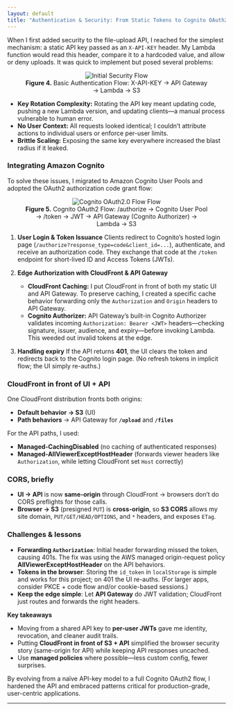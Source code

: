 ```yaml
---
layout: default
title: "Authentication & Security: From Static Tokens to Cognito OAuth2"
---
```


When I first added security to the file-upload API, I reached for the simplest mechanism: a static API key passed as an `X-API-KEY` header. My Lambda function would read this header, compare it to a hardcoded value, and allow or deny uploads. It was quick to implement but posed several problems:

<div align="center">
  <figure>
    <img src="{{ site.baseurl }}/assets/images/initial-security-flow.png" alt="Initial Security Flow" />
    <figcaption><strong>Figure 4.</strong> Basic Authentication Flow: X-API-KEY → API Gateway → Lambda → S3</figcaption>
  </figure>
</div>

- **Key Rotation Complexity:** Rotating the API key meant updating code, pushing a new Lambda version, and updating clients—a manual process vulnerable to human error.
- **No User Context:** All requests looked identical; I couldn’t attribute actions to individual users or enforce per-user limits.
- **Brittle Scaling:** Exposing the same key everywhere increased the blast radius if it leaked.

### Integrating Amazon Cognito
To solve these issues, I migrated to Amazon Cognito User Pools and adopted the OAuth2 authorization code grant flow:

<div align="center">
  <figure>
    <img src="{{ site.baseurl }}/assets/images/cognito-oauth2-flow.png" alt="Cognito OAuth2.0 Flow Flow" />
    <figcaption><strong>Figure 5.</strong> Cognito OAuth2 Flow: /authorize → Cognito User Pool → /token → JWT → API Gateway (Cognito Authorizer) → Lambda → S3</figcaption>
  </figure>
</div>

1. **User Login & Token Issuance**
   Clients redirect to Cognito’s hosted login page (`/authorize?response_type=code&client_id=...`), authenticate, and receive an authorization code. They exchange that code at the `/token` endpoint for short-lived ID and Access Tokens (JWTs).

2. **Edge Authorization with CloudFront & API Gateway**
   - **CloudFront Caching:** I put CloudFront in front of both my static UI and API Gateway. To preserve caching, I created a specific cache behavior forwarding only the `Authorization` and `Origin` headers to API Gateway.
   - **Cognito Authorizer:** API Gateway’s built-in Cognito Authorizer validates incoming `Authorization: Bearer <JWT>` headers—checking signature, issuer, audience, and expiry—before invoking Lambda. This weeded out invalid tokens at the edge.

3. **Handling expiry**
If the API returns **401**, the UI clears the token and redirects back to the Cognito login page. (No refresh tokens in implicit flow; the UI simply re-auths.)

### CloudFront in front of UI + API

One CloudFront distribution fronts both origins:

- **Default behavior → S3** (UI)
- **Path behaviors** → API Gateway for **`/upload`** and **`/files`**

For the API paths, I used:
- **Managed-CachingDisabled** (no caching of authenticated responses)
- **Managed-AllViewerExceptHostHeader** (forwards viewer headers like `Authorization`, while letting CloudFront set `Host` correctly)

### CORS, briefly

- **UI → API** is now **same-origin** through CloudFront → browsers don’t do CORS preflights for those calls.  
- **Browser → S3** (presigned `PUT`) is **cross-origin**, so **S3 CORS** allows my site domain, `PUT/GET/HEAD/OPTIONS`, and `*` headers, and exposes `ETag`.

### Challenges & lessons

- **Forwarding `Authorization`**: Initial header forwarding missed the token, causing 401s. The fix was using the AWS managed origin-request policy **AllViewerExceptHostHeader** on the API behaviors.  
- **Tokens in the browser**: Storing the `id_token` in `localStorage` is simple and works for this project; on 401 the UI re-auths. (For larger apps, consider PKCE + code flow and/or cookie-based sessions.)  
- **Keep the edge simple**: Let **API Gateway** do JWT validation; CloudFront just routes and forwards the right headers.

**Key takeaways**

- Moving from a shared API key to **per-user JWTs** gave me identity, revocation, and cleaner audit trails.  
- Putting **CloudFront in front of S3 + API** simplified the browser security story (same-origin for API) while keeping API responses uncached.  
- Use **managed policies** where possible—less custom config, fewer surprises.

By evolving from a naïve API-key model to a full Cognito OAuth2 flow, I hardened the API and embraced patterns critical for production-grade, user-centric applications.

---------------